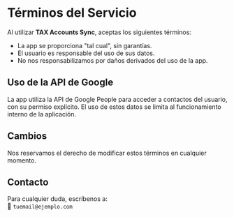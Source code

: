 # Términos del Servicio

Al utilizar **TAX Accounts Sync**, aceptas los siguientes términos:

- La app se proporciona "tal cual", sin garantías.
- El usuario es responsable del uso de sus datos.
- No nos responsabilizamos por daños derivados del uso de la app.

## Uso de la API de Google
La app utiliza la API de Google People para acceder a contactos del usuario, con su permiso explícito. El uso de estos datos se limita al funcionamiento interno de la aplicación.

## Cambios
Nos reservamos el derecho de modificar estos términos en cualquier momento.

## Contacto
Para cualquier duda, escríbenos a:  
📧 `tuemail@ejemplo.com`
